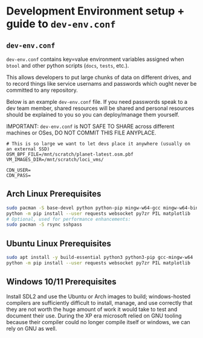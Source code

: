 
# Development Environment setup + guide to `dev-env.conf`

## `dev-env.conf`

`dev-env.conf` contains key=value environment variables assigned when `btool` and other python scripts (`docs`, `tests`, etc.).

This allows developers to put large chunks of data on different drives, and to record things like
service usernams and passwords which ought never be committed to any repository.

Below is an example `dev-env.conf` file. If you need passwords speak to a dev team member, shared
resources will be shared and personal resources should be explained to you so you can deploy/manage them
yourself.

IMPORTANT: `dev-env.conf` is NOT SAFE TO SHARE across different machines or OSes, DO NOT COMMIT THIS FILE ANYPLACE.

```
# This is so large we want to let devs place it anywhere (usually on an external SSD)
OSM_BPF_FILE=/mnt/scratch/planet-latest.osm.pbf
VM_IMAGES_DIR=/mnt/scratch/loci_vms/

CDN_USER=
CDN_PASS=

```

## Arch Linux Prerequisites

```bash
sudo pacman -S base-devel python python-pip mingw-w64-gcc mingw-w64-binutils
python -m pip install --user requests websocket py7zr PIL matplotlib
# Optional, used for performance enhancements:
sudo pacman -S rsync sshpass
```

## Ubuntu Linux Prerequisites

```bash
sudo apt install -y build-essential python3 python3-pip gcc-mingw-w64
python -m pip install --user requests websocket py7zr PIL matplotlib
```

## Windows 10/11 Prerequisites

Install SDL2 and use the Ubuntu or Arch images to build; windows-hosted compilers are sufficiently difficult
to install, manage, and use correctly that they are not worth the huge amount
of work it would take to test and document their use. During the XP era microsoft relied
on GNU tooling because their compiler could no longer compile itself or windows, we can rely on GNU as well.





